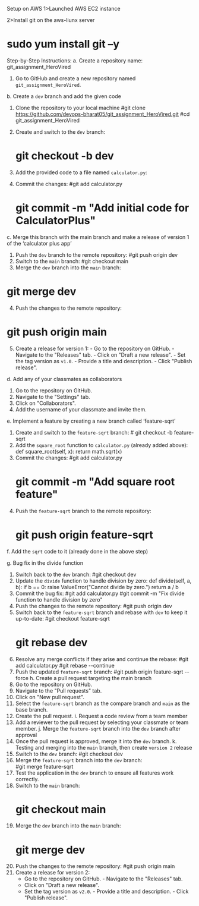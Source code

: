 Setup on AWS
1>Launched AWS EC2 instance 
 
2>Install git on the aws-liunx server 
# sudo yum install git –y
Step-by-Step Instructions:
a. Create a repository name: git_assignment_HeroVired
1. Go to GitHub and create a new repository named `git_assignment_HeroVired`.
 

b. Create a `dev` branch and add the given code
1. Clone the repository to your local machine
   	#git clone https://github.com/devops-bharat05/git_assignment_HeroVired.git
   	#cd git_assignment_HeroVired
 
2. Create and switch to the `dev` branch:
 	 # git checkout -b dev
3. Add the provided code to a file named `calculator.py`:
4. Commit the changes:
  	 #git add calculator.py
 	 # git commit -m "Add initial code for CalculatorPlus"
c. Merge this branch with the main branch and make a release of version 1 of the ‘calculator plus app’
1. Push the `dev` branch to the remote repository:
 		  #git push origin dev
2. Switch to the `main` branch:
  #git checkout main
3. Merge the `dev` branch into the `main` branch:
  # git merge dev
4. Push the changes to the remote repository:
  # git push origin main
5. Create a release for version 1:
   		- Go to the repository on GitHub.
  		 - Navigate to the "Releases" tab.
  		 - Click on "Draft a new release".
  		 - Set the tag version as `v1.0`.
 		  - Provide a title and description.
   		  - Click "Publish release".
 



d. Add any of your classmates as collaborators
1. Go to the repository on GitHub.
2. Navigate to the "Settings" tab.
3. Click on "Collaborators".
4. Add the username of your classmate and invite them.

e. Implement a feature by creating a new branch called ‘feature-sqrt’
  1. Create and switch to the `feature-sqrt` branch:
    # git checkout -b feature-sqrt
  2. Add the `square_root` function to `calculator.py` (already added above):
   		def square_root(self, x):
       			return math.sqrt(x)
  3. Commit the changes:
   		#git add calculator.py
      # git commit -m "Add square root feature"
  4. Push the `feature-sqrt` branch to the remote repository:
   		# git push origin feature-sqrt
f. Add the `sqrt` code to it (already done in the above step)


g. Bug fix in the divide function
  1. Switch back to the `dev` branch:
   		#git checkout dev
  2. Update the `divide` function to handle division by zero:
   		 def divide(self, a, b):
       			if b == 0:
           				raise ValueError("Cannot divide by zero.")
      			 return a / b
  3. Commit the bug fix:
   		#git add calculator.py
   		#git commit -m "Fix divide function to handle division by zero"
  4. Push the changes to the remote repository:
   		#git push origin dev
  5. Switch back to the `feature-sqrt` branch and rebase with `dev` to keep it up-to-date:
   		#git checkout feature-sqrt
  		# git rebase dev
  6. Resolve any merge conflicts if they arise and continue the rebase:
   		#git add calculator.py
   		#git rebase --continue
  7. Push the updated `feature-sqrt` branch:
   		#git push origin feature-sqrt --force
h. Create a pull request targeting the main branch
  1. Go to the repository on GitHub.
  2. Navigate to the "Pull requests" tab.
  3. Click on "New pull request".
  4. Select the `feature-sqrt` branch as the compare branch and `main` as the base branch.
  5. Create the pull request.
i. Request a code review from a team member
  1. Add a reviewer to the pull request by selecting your classmate or team member.
j. Merge the `feature-sqrt` branch into the `dev` branch after approval
  1. Once the pull request is approved, merge it into the `dev` branch.
k. Testing and merging into the `main` branch, then create `version 2` release
  1. Switch to the `dev` branch:
   		#git checkout dev
  2. Merge the `feature-sqrt` branch into the `dev` branch:   
   		#git merge feature-sqrt
  3. Test the application in the `dev` branch to ensure all features work correctly.
  4. Switch to the `main` branch:
  		# git checkout main
  5. Merge the `dev` branch into the `main` branch:   
  		# git merge dev
  6. Push the changes to the remote repository:
   		#git push origin main
  7. Create a release for version 2:
   		- Go to the repository on GitHub.
  		 - Navigate to the "Releases" tab.
   		- Click on "Draft a new release".
   		- Set the tag version as `v2.0`.
  		 - Provide a title and description.
  		 - Click "Publish release".
 
